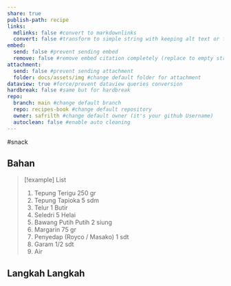 ```yaml
---
share: true
publish-path: recipe
links:
  mdlinks: false #convert to markdownlinks 
  convert: false #transform to simple string with keeping alt text or file name/ title (it removes the  or []())
embed:
  send: false #prevent sending embed
  remove: false #remove embed citation completely (replace to empty string the ![[]] or ![]())
attachment: 
  send: false #prevent sending attachment
  folder: docs/assets/img #change default folder for attachment
dataview: true #force/prevent dataview queries conversion
hardbreak: false #same but for hardbreak
repo:
  branch: main #change default branch 
  repo: recipes-book #change default repository
  owner: safrilth #change default owner (it's your github Username)
  autoclean: false #enable auto cleaning
---
```

#snack 
## Bahan

> [!example] List
> 1. Tepung Terigu 250 gr
> 2. Tepung Tapioka 5 sdm
> 3. Telur 1 Butir
> 4. Seledri 5 Helai
> 5. Bawang Putih Putih 2 siung
> 6. Margarin 75 gr
> 7. Penyedap (Royco / Masako) 1 sdt
> 8. Garam 1/2 sdt
> 9. Air

## Langkah Langkah

